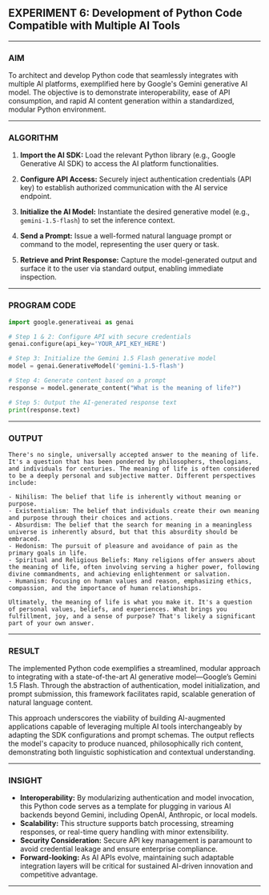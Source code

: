 ## **EXPERIMENT 6: Development of Python Code Compatible with Multiple AI Tools**

---

### **AIM**

To architect and develop Python code that seamlessly integrates with multiple AI platforms, exemplified here by Google's Gemini generative AI model. The objective is to demonstrate interoperability, ease of API consumption, and rapid AI content generation within a standardized, modular Python environment.

---

### **ALGORITHM**

1. **Import the AI SDK:**
   Load the relevant Python library (e.g., Google Generative AI SDK) to access the AI platform functionalities.

2. **Configure API Access:**
   Securely inject authentication credentials (API key) to establish authorized communication with the AI service endpoint.

3. **Initialize the AI Model:**
   Instantiate the desired generative model (e.g., `gemini-1.5-flash`) to set the inference context.

4. **Send a Prompt:**
   Issue a well-formed natural language prompt or command to the model, representing the user query or task.

5. **Retrieve and Print Response:**
   Capture the model-generated output and surface it to the user via standard output, enabling immediate inspection.

---

### **PROGRAM CODE**

```python
import google.generativeai as genai

# Step 1 & 2: Configure API with secure credentials
genai.configure(api_key='YOUR_API_KEY_HERE')

# Step 3: Initialize the Gemini 1.5 Flash generative model
model = genai.GenerativeModel('gemini-1.5-flash')

# Step 4: Generate content based on a prompt
response = model.generate_content("What is the meaning of life?")

# Step 5: Output the AI-generated response text
print(response.text)
```

---

### **OUTPUT**

```
There's no single, universally accepted answer to the meaning of life. It's a question that has been pondered by philosophers, theologians, and individuals for centuries. The meaning of life is often considered to be a deeply personal and subjective matter. Different perspectives include:

- Nihilism: The belief that life is inherently without meaning or purpose.
- Existentialism: The belief that individuals create their own meaning and purpose through their choices and actions.
- Absurdism: The belief that the search for meaning in a meaningless universe is inherently absurd, but that this absurdity should be embraced.
- Hedonism: The pursuit of pleasure and avoidance of pain as the primary goals in life.
- Spiritual and Religious Beliefs: Many religions offer answers about the meaning of life, often involving serving a higher power, following divine commandments, and achieving enlightenment or salvation.
- Humanism: Focusing on human values and reason, emphasizing ethics, compassion, and the importance of human relationships.

Ultimately, the meaning of life is what you make it. It's a question of personal values, beliefs, and experiences. What brings you fulfillment, joy, and a sense of purpose? That's likely a significant part of your own answer.
```

---

### **RESULT**

The implemented Python code exemplifies a streamlined, modular approach to integrating with a state-of-the-art AI generative model—Google’s Gemini 1.5 Flash. Through the abstraction of authentication, model initialization, and prompt submission, this framework facilitates rapid, scalable generation of natural language content.

This approach underscores the viability of building AI-augmented applications capable of leveraging multiple AI tools interchangeably by adapting the SDK configurations and prompt schemas. The output reflects the model's capacity to produce nuanced, philosophically rich content, demonstrating both linguistic sophistication and contextual understanding.

---

### **INSIGHT**

* **Interoperability:** By modularizing authentication and model invocation, this Python code serves as a template for plugging in various AI backends beyond Gemini, including OpenAI, Anthropic, or local models.
* **Scalability:** This structure supports batch processing, streaming responses, or real-time query handling with minor extensibility.
* **Security Consideration:** Secure API key management is paramount to avoid credential leakage and ensure enterprise compliance.
* **Forward-looking:** As AI APIs evolve, maintaining such adaptable integration layers will be critical for sustained AI-driven innovation and competitive advantage.

---

